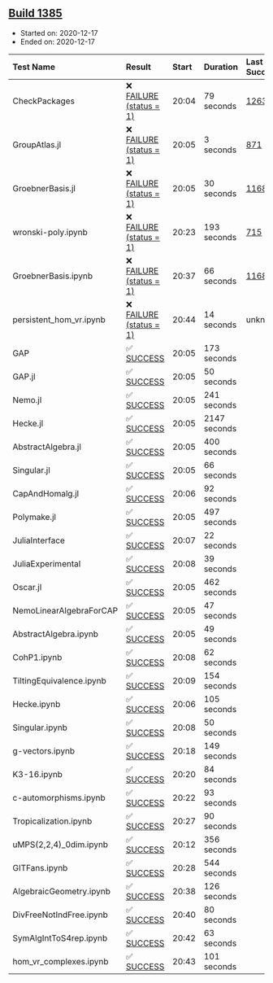 ## [Build 1385](https://oscarci.mathematik.uni-kl.de/job/oscar-stable/1385/)

* Started on: 2020-12-17
* Ended on: 2020-12-17

| Test Name    | Result | Start | Duration | Last Success | First Failure |
|:-------------|:-------|:------|:---------|:-------------|:--------------|
| CheckPackages | ❌ [FAILURE (status = 1)](https://oscarci.mathematik.uni-kl.de/job/oscar-stable/1385/artifact/logs/build-1385/CheckPackages.log) | 20:04 | 79 seconds | [1263](https://oscarci.mathematik.uni-kl.de/job/oscar-stable/1263/) | [1264](https://oscarci.mathematik.uni-kl.de/job/oscar-stable/1264/) |
| GroupAtlas.jl | ❌ [FAILURE (status = 1)](https://oscarci.mathematik.uni-kl.de/job/oscar-stable/1385/artifact/logs/build-1385/GroupAtlas.jl.log) | 20:05 | 3 seconds | [871](https://oscarci.mathematik.uni-kl.de/job/oscar-stable/871/) | [872](https://oscarci.mathematik.uni-kl.de/job/oscar-stable/872/) |
| GroebnerBasis.jl | ❌ [FAILURE (status = 1)](https://oscarci.mathematik.uni-kl.de/job/oscar-stable/1385/artifact/logs/build-1385/GroebnerBasis.jl.log) | 20:05 | 30 seconds | [1168](https://oscarci.mathematik.uni-kl.de/job/oscar-stable/1168/) | [1169](https://oscarci.mathematik.uni-kl.de/job/oscar-stable/1169/) |
| wronski-poly.ipynb | ❌ [FAILURE (status = 1)](https://oscarci.mathematik.uni-kl.de/job/oscar-stable/1385/artifact/logs/build-1385/wronski-poly.ipynb.log) | 20:23 | 193 seconds | [715](https://oscarci.mathematik.uni-kl.de/job/oscar-stable/715/) | [716](https://oscarci.mathematik.uni-kl.de/job/oscar-stable/716/) |
| GroebnerBasis.ipynb | ❌ [FAILURE (status = 1)](https://oscarci.mathematik.uni-kl.de/job/oscar-stable/1385/artifact/logs/build-1385/GroebnerBasis.ipynb.log) | 20:37 | 66 seconds | [1168](https://oscarci.mathematik.uni-kl.de/job/oscar-stable/1168/) | [1169](https://oscarci.mathematik.uni-kl.de/job/oscar-stable/1169/) |
| persistent_hom_vr.ipynb | ❌ [FAILURE (status = 1)](https://oscarci.mathematik.uni-kl.de/job/oscar-stable/1385/artifact/logs/build-1385/persistent_hom_vr.ipynb.log) | 20:44 | 14 seconds | unknown | unknown |
| GAP | ✅ [SUCCESS](https://oscarci.mathematik.uni-kl.de/job/oscar-stable/1385/artifact/logs/build-1385/GAP.log) | 20:05 | 173 seconds |  |  |
| GAP.jl | ✅ [SUCCESS](https://oscarci.mathematik.uni-kl.de/job/oscar-stable/1385/artifact/logs/build-1385/GAP.jl.log) | 20:05 | 50 seconds |  |  |
| Nemo.jl | ✅ [SUCCESS](https://oscarci.mathematik.uni-kl.de/job/oscar-stable/1385/artifact/logs/build-1385/Nemo.jl.log) | 20:05 | 241 seconds |  |  |
| Hecke.jl | ✅ [SUCCESS](https://oscarci.mathematik.uni-kl.de/job/oscar-stable/1385/artifact/logs/build-1385/Hecke.jl.log) | 20:05 | 2147 seconds |  |  |
| AbstractAlgebra.jl | ✅ [SUCCESS](https://oscarci.mathematik.uni-kl.de/job/oscar-stable/1385/artifact/logs/build-1385/AbstractAlgebra.jl.log) | 20:05 | 400 seconds |  |  |
| Singular.jl | ✅ [SUCCESS](https://oscarci.mathematik.uni-kl.de/job/oscar-stable/1385/artifact/logs/build-1385/Singular.jl.log) | 20:05 | 66 seconds |  |  |
| CapAndHomalg.jl | ✅ [SUCCESS](https://oscarci.mathematik.uni-kl.de/job/oscar-stable/1385/artifact/logs/build-1385/CapAndHomalg.jl.log) | 20:06 | 92 seconds |  |  |
| Polymake.jl | ✅ [SUCCESS](https://oscarci.mathematik.uni-kl.de/job/oscar-stable/1385/artifact/logs/build-1385/Polymake.jl.log) | 20:05 | 497 seconds |  |  |
| JuliaInterface | ✅ [SUCCESS](https://oscarci.mathematik.uni-kl.de/job/oscar-stable/1385/artifact/logs/build-1385/JuliaInterface.log) | 20:07 | 22 seconds |  |  |
| JuliaExperimental | ✅ [SUCCESS](https://oscarci.mathematik.uni-kl.de/job/oscar-stable/1385/artifact/logs/build-1385/JuliaExperimental.log) | 20:08 | 39 seconds |  |  |
| Oscar.jl | ✅ [SUCCESS](https://oscarci.mathematik.uni-kl.de/job/oscar-stable/1385/artifact/logs/build-1385/Oscar.jl.log) | 20:05 | 462 seconds |  |  |
| NemoLinearAlgebraForCAP | ✅ [SUCCESS](https://oscarci.mathematik.uni-kl.de/job/oscar-stable/1385/artifact/logs/build-1385/NemoLinearAlgebraForCAP.log) | 20:05 | 47 seconds |  |  |
| AbstractAlgebra.ipynb | ✅ [SUCCESS](https://oscarci.mathematik.uni-kl.de/job/oscar-stable/1385/artifact/logs/build-1385/AbstractAlgebra.ipynb.log) | 20:05 | 49 seconds |  |  |
| CohP1.ipynb | ✅ [SUCCESS](https://oscarci.mathematik.uni-kl.de/job/oscar-stable/1385/artifact/logs/build-1385/CohP1.ipynb.log) | 20:08 | 62 seconds |  |  |
| TiltingEquivalence.ipynb | ✅ [SUCCESS](https://oscarci.mathematik.uni-kl.de/job/oscar-stable/1385/artifact/logs/build-1385/TiltingEquivalence.ipynb.log) | 20:09 | 154 seconds |  |  |
| Hecke.ipynb | ✅ [SUCCESS](https://oscarci.mathematik.uni-kl.de/job/oscar-stable/1385/artifact/logs/build-1385/Hecke.ipynb.log) | 20:06 | 105 seconds |  |  |
| Singular.ipynb | ✅ [SUCCESS](https://oscarci.mathematik.uni-kl.de/job/oscar-stable/1385/artifact/logs/build-1385/Singular.ipynb.log) | 20:08 | 50 seconds |  |  |
| g-vectors.ipynb | ✅ [SUCCESS](https://oscarci.mathematik.uni-kl.de/job/oscar-stable/1385/artifact/logs/build-1385/g-vectors.ipynb.log) | 20:18 | 149 seconds |  |  |
| K3-16.ipynb | ✅ [SUCCESS](https://oscarci.mathematik.uni-kl.de/job/oscar-stable/1385/artifact/logs/build-1385/K3-16.ipynb.log) | 20:20 | 84 seconds |  |  |
| c-automorphisms.ipynb | ✅ [SUCCESS](https://oscarci.mathematik.uni-kl.de/job/oscar-stable/1385/artifact/logs/build-1385/c-automorphisms.ipynb.log) | 20:22 | 93 seconds |  |  |
| Tropicalization.ipynb | ✅ [SUCCESS](https://oscarci.mathematik.uni-kl.de/job/oscar-stable/1385/artifact/logs/build-1385/Tropicalization.ipynb.log) | 20:27 | 90 seconds |  |  |
| uMPS(2,2,4)_0dim.ipynb | ✅ [SUCCESS](https://oscarci.mathematik.uni-kl.de/job/oscar-stable/1385/artifact/logs/build-1385/uMPS-2-2-4-_0dim.ipynb.log) | 20:12 | 356 seconds |  |  |
| GITFans.ipynb | ✅ [SUCCESS](https://oscarci.mathematik.uni-kl.de/job/oscar-stable/1385/artifact/logs/build-1385/GITFans.ipynb.log) | 20:28 | 544 seconds |  |  |
| AlgebraicGeometry.ipynb | ✅ [SUCCESS](https://oscarci.mathematik.uni-kl.de/job/oscar-stable/1385/artifact/logs/build-1385/AlgebraicGeometry.ipynb.log) | 20:38 | 126 seconds |  |  |
| DivFreeNotIndFree.ipynb | ✅ [SUCCESS](https://oscarci.mathematik.uni-kl.de/job/oscar-stable/1385/artifact/logs/build-1385/DivFreeNotIndFree.ipynb.log) | 20:40 | 80 seconds |  |  |
| SymAlgIntToS4rep.ipynb | ✅ [SUCCESS](https://oscarci.mathematik.uni-kl.de/job/oscar-stable/1385/artifact/logs/build-1385/SymAlgIntToS4rep.ipynb.log) | 20:42 | 63 seconds |  |  |
| hom_vr_complexes.ipynb | ✅ [SUCCESS](https://oscarci.mathematik.uni-kl.de/job/oscar-stable/1385/artifact/logs/build-1385/hom_vr_complexes.ipynb.log) | 20:43 | 101 seconds |  |  |
